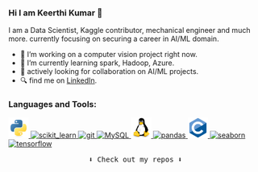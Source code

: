 ### Hi I am Keerthi Kumar 👋

I am a Data Scientist, Kaggle contributor, mechanical engineer and much more.
currently focusing on securing a career in AI/ML domain.


- 🔭 I’m working on a computer vision project right now.
- 🌱 I’m currently learning spark, Hadoop, Azure.
- 👯 actively looking for collaboration on AI/ML projects.
- 🔍 find me on [LinkedIn](https://www.linkedin.com/in/keerthi-kumar-niranjan).


<h3 align="left">Languages and Tools:</h3>
</a> <a href="https://www.python.org" target="_blank" rel="noreferrer"> <img src="https://raw.githubusercontent.com/devicons/devicon/master/icons/python/python-original.svg" alt="python" width="40" height="40"/> 
</a> <a href="https://scikit-learn.org/" target="_blank" rel="noreferrer"> <img src="https://upload.wikimedia.org/wikipedia/commons/0/05/Scikit_learn_logo_small.svg" alt="scikit_learn" width="40" height="40"/> 
 </a> <a href="https://git-scm.com/" target="_blank" rel="noreferrer"> <img src="https://www.vectorlogo.zone/logos/git-scm/git-scm-icon.svg" alt="git" width="40" height="40"/> 
</a> <a href="https://www.mysql.com/" target="_blank" rel="noreferrer"> <img src="https://www.vectorlogo.zone/logos/mysql/mysql-icon.svg" alt="MySQL" width="40" height="40"/> 
</a> <a href="https://www.linux.org/" target="_blank" rel="noreferrer"> <img src="https://raw.githubusercontent.com/devicons/devicon/master/icons/linux/linux-original.svg" alt="linux" width="40" height="40"/> 
</a> <a href="https://pandas.pydata.org/" target="_blank" rel="noreferrer"> <img src="https://github.com/keerthikkn/keerthikkn/assets/42544473/8da340dd-7a06-4328-bade-1bcc6eabaacf" alt="pandas" width="40" height="40"/> 
</a> <a href="https://www.cprogramming.com/" target="_blank" rel="noreferrer"> <img src="https://raw.githubusercontent.com/devicons/devicon/master/icons/c/c-original.svg" alt="c" width="40" height="40"/>
</a> <a href="https://seaborn.pydata.org/" target="_blank" rel="noreferrer"> <img src="https://seaborn.pydata.org/_images/logo-mark-lightbg.svg" alt="seaborn" width="40" height="40"/> 
</a> <a href="https://www.tensorflow.org" target="_blank" rel="noreferrer"> <img src="https://www.vectorlogo.zone/logos/tensorflow/tensorflow-icon.svg" alt="tensorflow" width="40" height="40"/> 
</a> </p>

<p align="center"><samp>
⬇️ Check out my repos ⬇️  
  </samp>
